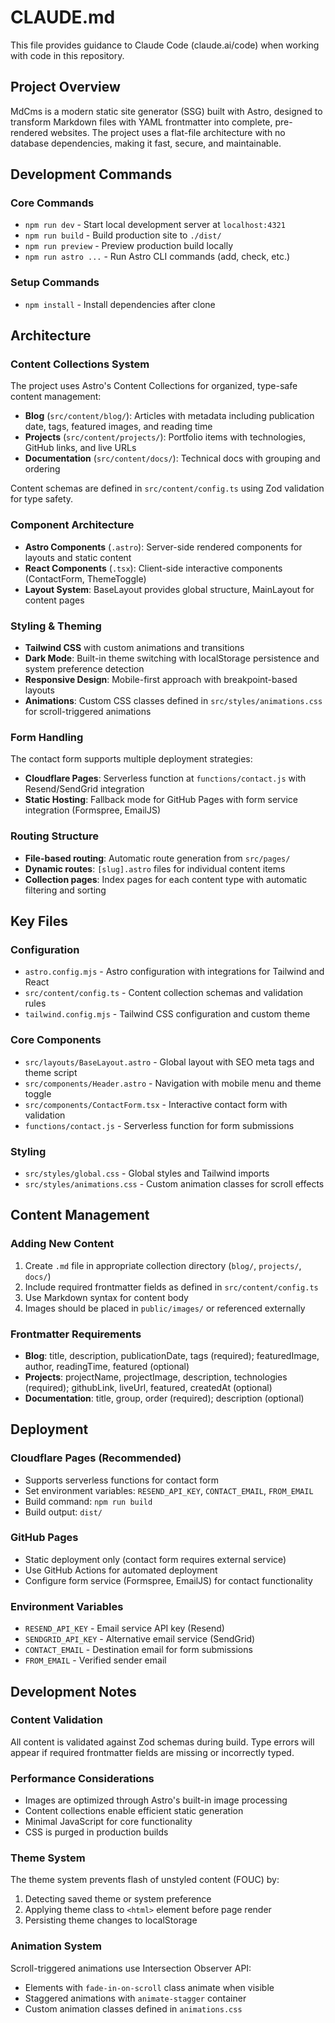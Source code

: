 # CLAUDE.md

This file provides guidance to Claude Code (claude.ai/code) when working with code in this repository.

## Project Overview

MdCms is a modern static site generator (SSG) built with Astro, designed to transform Markdown files with YAML frontmatter into complete, pre-rendered websites. The project uses a flat-file architecture with no database dependencies, making it fast, secure, and maintainable.

## Development Commands

### Core Commands
- `npm run dev` - Start local development server at `localhost:4321`
- `npm run build` - Build production site to `./dist/`
- `npm run preview` - Preview production build locally
- `npm run astro ...` - Run Astro CLI commands (add, check, etc.)

### Setup Commands
- `npm install` - Install dependencies after clone

## Architecture

### Content Collections System
The project uses Astro's Content Collections for organized, type-safe content management:

- **Blog** (`src/content/blog/`): Articles with metadata including publication date, tags, featured images, and reading time
- **Projects** (`src/content/projects/`): Portfolio items with technologies, GitHub links, and live URLs
- **Documentation** (`src/content/docs/`): Technical docs with grouping and ordering

Content schemas are defined in `src/content/config.ts` using Zod validation for type safety.

### Component Architecture
- **Astro Components** (`.astro`): Server-side rendered components for layouts and static content
- **React Components** (`.tsx`): Client-side interactive components (ContactForm, ThemeToggle)
- **Layout System**: BaseLayout provides global structure, MainLayout for content pages

### Styling & Theming
- **Tailwind CSS** with custom animations and transitions
- **Dark Mode**: Built-in theme switching with localStorage persistence and system preference detection
- **Responsive Design**: Mobile-first approach with breakpoint-based layouts
- **Animations**: Custom CSS classes defined in `src/styles/animations.css` for scroll-triggered animations

### Form Handling
The contact form supports multiple deployment strategies:
- **Cloudflare Pages**: Serverless function at `functions/contact.js` with Resend/SendGrid integration
- **Static Hosting**: Fallback mode for GitHub Pages with form service integration (Formspree, EmailJS)

### Routing Structure
- **File-based routing**: Automatic route generation from `src/pages/`
- **Dynamic routes**: `[slug].astro` files for individual content items
- **Collection pages**: Index pages for each content type with automatic filtering and sorting

## Key Files

### Configuration
- `astro.config.mjs` - Astro configuration with integrations for Tailwind and React
- `src/content/config.ts` - Content collection schemas and validation rules
- `tailwind.config.mjs` - Tailwind CSS configuration and custom theme

### Core Components
- `src/layouts/BaseLayout.astro` - Global layout with SEO meta tags and theme script
- `src/components/Header.astro` - Navigation with mobile menu and theme toggle
- `src/components/ContactForm.tsx` - Interactive contact form with validation
- `functions/contact.js` - Serverless function for form submissions

### Styling
- `src/styles/global.css` - Global styles and Tailwind imports
- `src/styles/animations.css` - Custom animation classes for scroll effects

## Content Management

### Adding New Content
1. Create `.md` file in appropriate collection directory (`blog/`, `projects/`, `docs/`)
2. Include required frontmatter fields as defined in `src/content/config.ts`
3. Use Markdown syntax for content body
4. Images should be placed in `public/images/` or referenced externally

### Frontmatter Requirements
- **Blog**: title, description, publicationDate, tags (required); featuredImage, author, readingTime, featured (optional)
- **Projects**: projectName, projectImage, description, technologies (required); githubLink, liveUrl, featured, createdAt (optional)
- **Documentation**: title, group, order (required); description (optional)

## Deployment

### Cloudflare Pages (Recommended)
- Supports serverless functions for contact form
- Set environment variables: `RESEND_API_KEY`, `CONTACT_EMAIL`, `FROM_EMAIL`
- Build command: `npm run build`
- Build output: `dist/`

### GitHub Pages
- Static deployment only (contact form requires external service)
- Use GitHub Actions for automated deployment
- Configure form service (Formspree, EmailJS) for contact functionality

### Environment Variables
- `RESEND_API_KEY` - Email service API key (Resend)
- `SENDGRID_API_KEY` - Alternative email service (SendGrid)
- `CONTACT_EMAIL` - Destination email for form submissions
- `FROM_EMAIL` - Verified sender email

## Development Notes

### Content Validation
All content is validated against Zod schemas during build. Type errors will appear if required frontmatter fields are missing or incorrectly typed.

### Performance Considerations
- Images are optimized through Astro's built-in image processing
- Content collections enable efficient static generation
- Minimal JavaScript for core functionality
- CSS is purged in production builds

### Theme System
The theme system prevents flash of unstyled content (FOUC) by:
1. Detecting saved theme or system preference
2. Applying theme class to `<html>` element before page render
3. Persisting theme changes to localStorage

### Animation System
Scroll-triggered animations use Intersection Observer API:
- Elements with `fade-in-on-scroll` class animate when visible
- Staggered animations with `animate-stagger` container
- Custom animation classes defined in `animations.css`